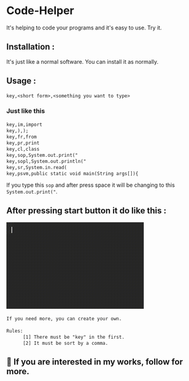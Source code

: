 # Code-Helper
It's helping to code your programs and it's easy to use. Try it.
## Installation :
It's just like a normal software. You can install it as normally.
## Usage :
```
key,<short form>,<something you want to type>
```
### Just like this
```text
key,im,import
key,),);
key,fr,from
key,pr,print
key,cl,class
key,sop,System.out.print("
key,sopl,System.out.println("
key,sr,System.in.read(
key,psvm,public static void main(String args[]){
```
If you type this ```sop``` and after press space it will be changing to this ```System.out.print("```.
## After pressing start button it do like this :
![](https://github.com/KevinMark-MM/Code-Helper/blob/main/vid.gif)
```
If you need more, you can create your own.

Rules:
      [1] There must be "key" in the first.
      [2] It must be sort by a comma.

```
##  🤝 If you are interested in my works, follow for more.
